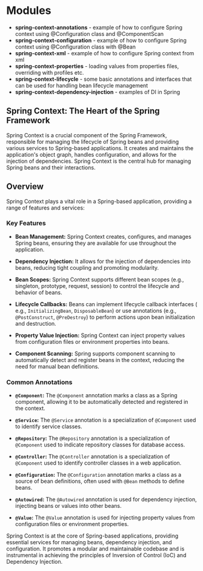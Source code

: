 # Modules

- **spring-context-annotations** - example of how to configure Spring context using @Configuration class and
  @ComponentScan
- **spring-context-configuration** - example of how to configure Spring context using @Configuration class with @Bean
- **spring-context-xml** - example of how to configure Spring context from xml
- **spring-context-properties** - loading values from properties files, overriding with profiles etc.
- **spring-context-lifecycle** - some basic annotations and interfaces that can be used for handling bean lifecycle
  management
- **spring-context-dependency-injection** - examples of DI in Spring

## Spring Context: The Heart of the Spring Framework

Spring Context is a crucial component of the Spring Framework, responsible for managing the lifecycle of Spring beans
and providing various services to Spring-based applications. It creates and maintains the application's object graph,
handles configuration, and allows for the injection of dependencies. Spring Context is the central hub for managing
Spring beans and their interactions.

## Overview

Spring Context plays a vital role in a Spring-based application, providing a range of features and services:

### Key Features

- **Bean Management:** Spring Context creates, configures, and manages Spring beans, ensuring they are available for use
  throughout the application.

- **Dependency Injection:** It allows for the injection of dependencies into beans, reducing tight coupling and
  promoting modularity.

- **Bean Scopes:** Spring Context supports different bean scopes (e.g., singleton, prototype, request, session) to
  control the lifecycle and behavior of beans.

- **Lifecycle Callbacks:** Beans can implement lifecycle callback interfaces (
  e.g., `InitializingBean`, `DisposableBean`) or use annotations (e.g., `@PostConstruct`, `@PreDestroy`) to perform
  actions upon bean initialization and destruction.

- **Property Value Injection:** Spring Context can inject property values from configuration files or environment
  properties into beans.

- **Component Scanning:** Spring supports component scanning to automatically detect and register beans in the context,
  reducing the need for manual bean definitions.

### Common Annotations

- **`@Component`:** The `@Component` annotation marks a class as a Spring component, allowing it to be automatically
  detected and registered in the context.

- **`@Service`:** The `@Service` annotation is a specialization of `@Component` used to identify service classes.

- **`@Repository`:** The `@Repository` annotation is a specialization of `@Component` used to indicate repository
  classes for database access.

- **`@Controller`:** The `@Controller` annotation is a specialization of `@Component` used to identify controller
  classes in a web application.

- **`@Configuration`:** The `@Configuration` annotation marks a class as a source of bean definitions, often used
  with `@Bean` methods to define beans.

- **`@Autowired`:** The `@Autowired` annotation is used for dependency injection, injecting beans or values into other
  beans.

- **`@Value`:** The `@Value` annotation is used for injecting property values from configuration files or environment
  properties.

Spring Context is at the core of Spring-based applications, providing essential services for managing beans, dependency
injection, and configuration. It promotes a modular and maintainable codebase and is instrumental in achieving the
principles of Inversion of Control (IoC) and Dependency Injection.
